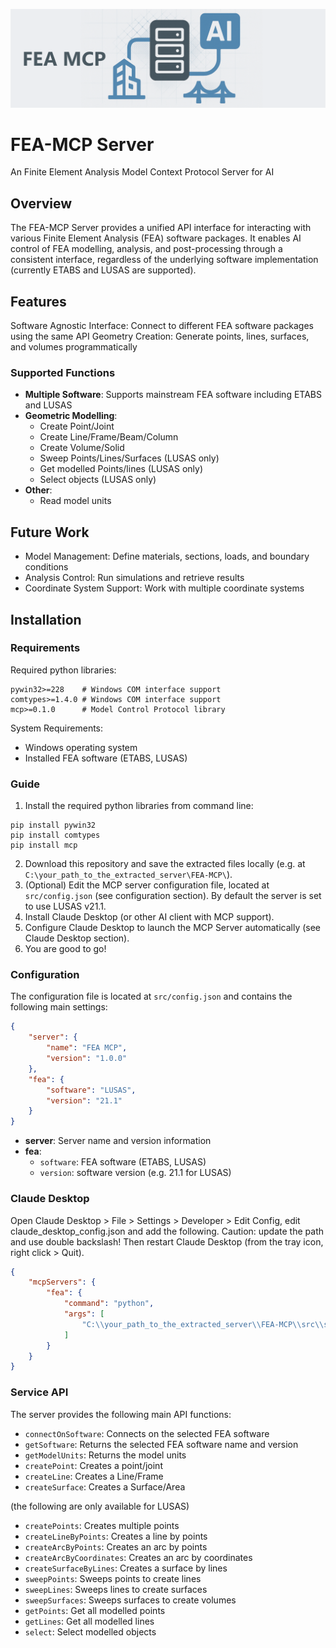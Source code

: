 ![fea-mcp-cover](./img/fea-mcp-icon-long.png)

# FEA-MCP Server
An Finite Element Analysis Model Context Protocol Server for AI

## Overview

The FEA-MCP Server provides a unified API interface for interacting with various Finite Element Analysis (FEA) software packages. It enables AI control of FEA modelling, analysis, and post-processing through a consistent interface, regardless of the underlying software implementation (currently ETABS and LUSAS are supported).

## Features

Software Agnostic Interface: Connect to different FEA software packages using the same API
Geometry Creation: Generate points, lines, surfaces, and volumes programmatically

### Supported Functions

- **Multiple Software**: Supports mainstream FEA software including ETABS and LUSAS
- **Geometric Modelling**:
  - Create Point/Joint
  - Create Line/Frame/Beam/Column
  - Create Volume/Solid
  - Sweep Points/Lines/Surfaces (LUSAS only)
  - Get modelled Points/lines (LUSAS only)
  - Select objects (LUSAS only)
- **Other**:
  - Read model units

## Future Work
- Model Management: Define materials, sections, loads, and boundary conditions
- Analysis Control: Run simulations and retrieve results
- Coordinate System Support: Work with multiple coordinate systems

## Installation

### Requirements

Required python libraries:
```
pywin32>=228    # Windows COM interface support
comtypes>=1.4.0 # Windows COM interface support
mcp>=0.1.0      # Model Control Protocol library
```

System Requirements:
- Windows operating system
- Installed FEA software (ETABS, LUSAS)

### Guide
1. Install the required python libraries from command line:
```
pip install pywin32
pip install comtypes
pip install mcp
```
2. Download this repository and save the extracted files locally (e.g. at ```C:\your_path_to_the_extracted_server\FEA-MCP\```).
3. (Optional) Edit the MCP server configuration file, located at `src/config.json` (see configuration section). By default the server is set to use LUSAS v21.1.
4. Install Claude Desktop (or other AI client with MCP support).
5. Configure Claude Desktop to launch the MCP Server automatically (see Claude Desktop section).
6. You are good to go!

### Configuration

The configuration file is located at `src/config.json` and contains the following main settings:

```json
{
    "server": {
        "name": "FEA MCP",
        "version": "1.0.0"
    },
    "fea": {
        "software": "LUSAS",
        "version": "21.1"
    }
}
```

- **server**: Server name and version information
- **fea**: 
  - `software`: FEA software (ETABS, LUSAS)
  - `version`: software version (e.g. 21.1 for LUSAS)

### Claude Desktop

Open Claude Desktop > File > Settings > Developer > Edit Config, edit claude_desktop_config.json and add the following.
Caution: update the path and use double backslash!
Then restart Claude Desktop (from the tray icon, right click > Quit). 

```json
{
    "mcpServers": {
        "fea": {
            "command": "python",
            "args": [
                "C:\\your_path_to_the_extracted_server\\FEA-MCP\\src\\server.py"
            ]
        }
    }
}
```

### Service API

The server provides the following main API functions:

- `connectOnSoftware`: Connects on the selected FEA software
- `getSoftware`: Returns the selected FEA software name and version
- `getModelUnits`: Returns the model units
- `createPoint`: Creates a point/joint
- `createLine`: Creates a Line/Frame
- `createSurface`: Creates a Surface/Area

(the following are only available for LUSAS)
- `createPoints`: Creates multiple points
- `createLineByPoints`: Creates a line by points
- `createArcByPoints`: Creates an arc by points
- `createArcByCoordinates`: Creates an arc by coordinates
- `createSurfaceByLines`: Creates a surface by lines
- `sweepPoints`: Sweeps points to create lines
- `sweepLines`: Sweeps lines to create surfaces
- `sweepSurfaces`: Sweeps surfaces to create volumes
- `getPoints`: Get all modelled points
- `getLines`: Get all modelled lines
- `select`: Select modelled objects